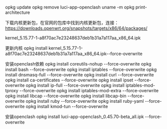 
opkg update
opkg remove luci-app-openclash
uname -m
opkg print-architecture

下载内核更新包，在官网的包库中找到内核更新包，连接：https://downloads.openwrt.org/snapshots/targets/x86/64/packages/

kernel_5.15.77-1-a8f70ac7e23248637deb1b31a7a117aa_x86_64.ipk

更新内核
opkg install kernel_5.15.77-1-a8f70ac7e23248637deb1b31a7a117aa_x86_64.ipk--force-overwrite

安装openclash依赖
opkg install coreutils-nohup --force-overwrite
opkg install bash --force-overwrite
opkg install iptables --force-overwrite
opkg install dnsmasq-full --force-overwrite
opkg install curl --force-overwrite
opkg install ca-certificates --force-overwrite
opkg install ipset --force-overwrite
opkg install ip-full --force-overwrite
opkg install iptables-mod-tproxy --force-overwrite
opkg install iptables-mod-extra --force-overwrite
opkg install libcap --force-overwrite
opkg install libcap-bin --force-overwrite
opkg install ruby --force-overwrite
opkg install ruby-yaml --force-overwrite
opkg install kmod-tun --force-overwrite

安装openclash
opkg install luci-app-openclash_0.45.70-beta_all.ipk
--force-overwrite

